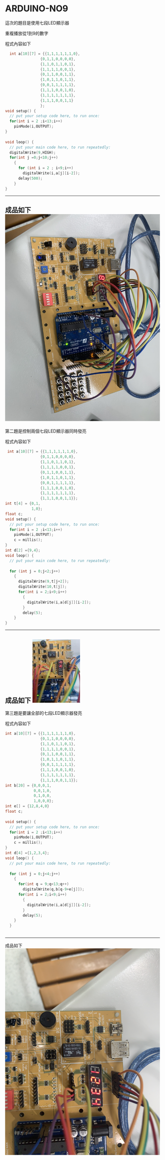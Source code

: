 # ARDUINO-NO9
這次的題目是使用七段LED顯示器<p>
重複播放從1到9的數字<p>
程式內容如下<p>
``` C++
  int a[10][7] = {{1,1,1,1,1,1,0},
                {0,1,1,0,0,0,0},
                {1,1,0,1,1,0,1},
                {1,1,1,1,0,0,1},
                {0,1,1,0,0,1,1},
                {1,0,1,1,0,1,1},
                {0,0,1,1,1,1,1},
                {1,1,1,0,0,1,0},
                {1,1,1,1,1,1,1},
                {1,1,1,0,0,1,1}
                };
void setup() {
  // put your setup code here, to run once:
  for(int i = 2 ;i<13;i++)
    pinMode(i,OUTPUT);
}

void loop() {
  // put your main code here, to run repeatedly:
  digitalWrite(9,HIGH);
  for(int j =0;j<10;j++)
    { 
      for (int i = 2 ; i<9;i++)
        digitalWrite(i,a[j][i-2]);
      delay(500);
    }
}
```

----------------------
成品如下
![image](https://github.com/qasx920624/ARDUINO-NO9/blob/main/627E1CB5-1A03-4A92-8330-493A94DB3110.jpeg)
-----------------------
第二題是控制兩個七段LED顯示器同時發亮<p>
程式內容如下<p>
``` c++
 int a[10][7] = {{1,1,1,1,1,1,0},
                {0,1,1,0,0,0,0},
                {1,1,0,1,1,0,1},
                {1,1,1,1,0,0,1},
                {0,1,1,0,0,1,1},
                {1,0,1,1,0,1,1},
                {0,0,1,1,1,1,1},
                {1,1,1,0,0,1,0},
                {1,1,1,1,1,1,1},
                {1,1,1,0,0,1,1}};              
int t[4] = {0,1,
            1,0};
float c;
void setup() {
  // put your setup code here, to run once:
  for(int i = 2 ;i<13;i++)
    pinMode(i,OUTPUT);
    c = millis();
}
int d[2] ={9,4};
void loop() {
  // put your main code here, to run repeatedly:

  for (int j = 0;j<2;j++)
    {
      digitalWrite(9,t[j+2]);   
      digitalWrite(10,t[j]);  
      for(int i = 2;i<9;i++)
        {
          digitalWrite(i,a[d[j]][i-2]);
        }
        delay(5);
    }
}

```
--------------
成品如下
![image](https://github.com/qasx920624/ARDUINO-NO9/blob/main/156112143_265898575015081_7421873842532701171_n.jpg)
--------------
第三題是要讓全部的七段LED顯示器發亮<p>
程式內容如下
```c++
int a[10][7] = {{1,1,1,1,1,1,0},
                {0,1,1,0,0,0,0},
                {1,1,0,1,1,0,1},
                {1,1,1,1,0,0,1},
                {0,1,1,0,0,1,1},
                {1,0,1,1,0,1,1},
                {0,0,1,1,1,1,1},
                {1,1,1,0,0,1,0},
                {1,1,1,1,1,1,1},
                {1,1,1,0,0,1,1}};
int b[20] = {0,0,0,1,
             0,0,1,0,
             0,1,0,0,
             1,0,0,0};
int e[] = {12,8,4,0}
float c;

void setup() {
  // put your setup code here, to run once:
  for(int i = 2 ;i<13;i++)
    pinMode(i,OUTPUT);
    c = millis();
}
int d[4] ={1,2,3,4};
void loop() {
  // put your main code here, to run repeatedly:

  for (int j = 0;j<4;j++)
    {
      for(int q = 9;q<13;q++)
        digitalWrite(q,b[q-9+e[j]]);
      for(int i = 2;i<9;i++)
        {
          digitalWrite(i,a[d[j]][i-2]);
        }
        delay(5);
    }
  }
  
  ```
  --------
  成品如下
  ![image](https://github.com/qasx920624/ARDUINO-NO9/blob/main/522843E5-DFC5-49C8-A8D5-F9A0256902AA.jpeg)
